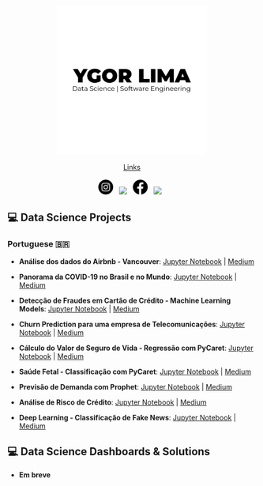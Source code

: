 <p align='center'>
<img height="300" src="https://github.com/ygordev/Data-Science/blob/1b23facc1601ae976af64efdfdc96a8687e874cb/Imagens/ygor%20lima%20ds.png">
</p>

<p align='center'>
  <u>Links</u><br><br>
<a href="https://instagram.com/colt7r"><img height="30" src="https://github.com/ygordev/ygordev/blob/main/instagram.png?raw=true"></a>&nbsp;&nbsp;
<a href="https://www.linkedin.com/in/ygormoreiralima"><img height="30" src="https://github.com/ygordev/ygordev/blob/main/linkedin.png?raw=true"></a>&nbsp;&nbsp;
<a href="https://facebook.com/ywml10"><img height="30" src="https://github.com/ygordev/ygordev/blob/main/facebook.png?raw=true"></a>&nbsp;&nbsp;
<a href="https://medium.com/@ygormoreiralima"><img height="30" src="https://github.com/ygordev/ygordev/blob/main/medium.png?raw=true"></a>&nbsp;&nbsp;
</p>

## 💻  Data Science Projects
### Portuguese 🇧🇷

* <b>Análise dos dados do Airbnb - Vancouver</b>: [Jupyter Notebook](https://github.com/ygordev/Data-Science/blob/efe9de1a006fe46a454c3a31611f3795c41915b7/Ana%CC%81lise-dos-dados-do-Airbnb-Vancouver/notebooks/10_YgorLima_tech_Projeto_Analisando_os_dados_do_Airbnb_Vancouver.ipynb) | [Medium](https://ygorml.org/an%C3%A1lise-dos-dados-do-airbnb-vancouver-canada-687d1e7ea6e?source=collection_home---2------2-----------------------)

* <b>Panorama da COVID-19 no Brasil e no Mundo</b>: [Jupyter Notebook](https://github.com/ygordev/Data-Science/blob/efe9de1a006fe46a454c3a31611f3795c41915b7/Panorama-COVID-19-no-Brasil-e-Mundo/notebooks/YgorLima_tech_Panorama_do_COVID_19_no_Brasil.ipynb) | [Medium](https://ygorml.org/panorama-do-covid-19-no-brasil-e-no-mundo-uma-abordagem-baseada-em-dados-69731626a6dc?source=collection_home---2------1-----------------------)

* <b>Detecção de Fraudes em Cartão de Crédito - Machine Learning Models</b>:
[Jupyter Notebook](https://github.com/ygordev/Data-Science/blob/efe9de1a006fe46a454c3a31611f3795c41915b7/Detecc%CC%A7a%CC%83o-de-fraudes-em-Carta%CC%83o-de-Cre%CC%81dito/notebooks/YgorLima_Projeto_Detecc%CC%A7a%CC%83o_de_Fraudes_em_Carta%CC%83o_de_Cre%CC%81dito.ipynb) | [Medium](https://ygorml.org/detec%C3%A7%C3%A3o-de-fraudes-em-cart%C3%A3o-de-cr%C3%A9dito-construindo-modelos-de-machine-learning-3484a39afee6)

* <b>Churn Prediction para uma empresa de Telecomunicações</b>: [Jupyter Notebook](https://github.com/ygordev/Data-Science/blob/efe9de1a006fe46a454c3a31611f3795c41915b7/Churn-Prediction-para-empresa-Telecomunicac%CC%A7o%CC%83es/notebooks/YgorML_org_Churn_Prediction_para_uma_empresa_de_Telecomunicac%CC%A7o%CC%83es_10MAR_v2.ipynb)  | [Medium](https://ygorml.org/churn-prediction-para-uma-empresa-de-telecomunica%C3%A7%C3%B5es-aplicando-o-crisp-dm-para-constru%C3%A7%C3%A3o-de-a278fe2ad18c)

* <b>Cálculo do Valor de Seguro de Vida - Regressão com PyCaret</b>: [Jupyter Notebook](https://github.com/ygordev/LifeInsuranceDashboard/blob/main/YgorML_org_%5BPROJETO%5D_C%C3%A1lculo_do_Valor_do_Seguro_de_Vida_Regress%C3%A3o_utilizando_PyCaret.ipynb)  | [Medium](#)

* <b>Saúde Fetal - Classificação com PyCaret</b>: [Jupyter Notebook](#)  | [Medium](#)

* <b>Previsão de Demanda com Prophet</b>: [Jupyter Notebook](#)  | [Medium](#)

* <b>Análise de Risco de Crédito</b>: [Jupyter Notebook](#)  | [Medium](#)

* <b>Deep Learning - Classificação de Fake News</b>: [Jupyter Notebook](#)  | [Medium](#)

## 💻  Data Science Dashboards & Solutions

* <b>Em breve</b>
